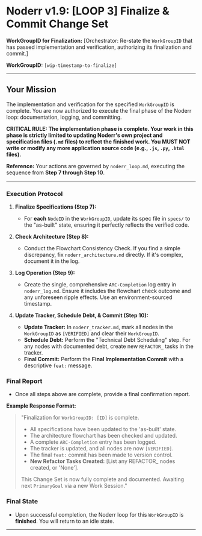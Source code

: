 # Noderr v1.9: [LOOP 3] Finalize & Commit Change Set

**WorkGroupID for Finalization:**
[Orchestrator: Re-state the `WorkGroupID` that has passed implementation and verification, authorizing its finalization and commit.]

**WorkGroupID:** `[wip-timestamp-to-finalize]`

---

## Your Mission
The implementation and verification for the specified `WorkGroupID` is complete. You are now authorized to execute the final phase of the Noderr loop: documentation, logging, and committing.

**CRITICAL RULE: The implementation phase is complete. Your work in this phase is strictly limited to updating Noderr's own project and specification files (`.md` files) to reflect the finished work. You MUST NOT write or modify any more application source code (e.g., `.js`, `.py`, `.html` files).**

**Reference:** Your actions are governed by `noderr_loop.md`, executing the sequence from **Step 7 through Step 10**.

---

### Execution Protocol

1.  **Finalize Specifications (Step 7):**
    *   For **each** `NodeID` in the `WorkGroupID`, update its spec file in `specs/` to the "as-built" state, ensuring it perfectly reflects the verified code.

2.  **Check Architecture (Step 8):**
    *   Conduct the Flowchart Consistency Check. If you find a simple discrepancy, fix `noderr_architecture.md` directly. If it's complex, document it in the log.

3.  **Log Operation (Step 9):**
    *   Create the single, comprehensive `ARC-Completion` log entry in `noderr_log.md`. Ensure it includes the flowchart check outcome and any unforeseen ripple effects. Use an environment-sourced timestamp.

4.  **Update Tracker, Schedule Debt, & Commit (Step 10):**
    *   **Update Tracker:** In `noderr_tracker.md`, mark all nodes in the `WorkGroupID` as `[VERIFIED]` and clear their `WorkGroupID`.
    *   **Schedule Debt:** Perform the "Technical Debt Scheduling" step. For any nodes with documented debt, create new `REFACTOR_` tasks in the tracker.
    *   **Final Commit:** Perform the **Final Implementation Commit** with a descriptive `feat:` message.

### Final Report

*   Once all steps above are complete, provide a final confirmation report.

**Example Response Format:**
> "Finalization for `WorkGroupID: [ID]` is complete.
> 
> *   All specifications have been updated to the 'as-built' state.
> *   The architecture flowchart has been checked and updated.
> *   A complete `ARC-Completion` entry has been logged.
> *   The tracker is updated, and all nodes are now `[VERIFIED]`.
> *   The final `feat:` commit has been made to version control.
> *   **New Refactor Tasks Created:** [List any REFACTOR_ nodes created, or 'None'].
> 
> This Change Set is now fully complete and documented. Awaiting next `PrimaryGoal` via a new Work Session."

### Final State

*   Upon successful completion, the Noderr loop for this `WorkGroupID` is **finished**. You will return to an idle state.

---
